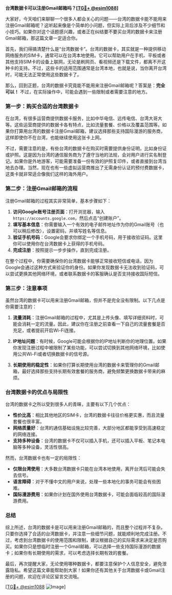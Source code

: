 **台湾数据卡可以注册Gmail邮箱吗？[[TG💪+ @esim1088](https://t.me/s/esim1088)]**

大家好，今天咱们来聊聊一个很多人都会关心的问题——台湾的数据卡能不能用来注册Gmail邮箱呢？这听起来像是个简单的小问题，但实际上背后涉及不少细节和小技巧。如果你对这个话题感兴趣，或者正在纠结要不要买台湾的数据卡来注册Gmail邮箱，那这篇文章一定适合你。

首先，我们得搞清楚什么是“台湾数据卡”。台湾的数据卡，其实就是一种提供移动网络服务的SIM卡，通常可以在台湾本地使用。它可以帮助用户在手机、平板或者其他支持SIM卡的设备上联网，无论是刷网页、看视频还是下载文件，都离不开这种卡的支持。不过，这些卡的适用范围通常是台湾本地，也就是说，当你离开台湾时，可能无法正常使用这些数据卡了。

那么，回到正题，台湾的数据卡究竟能不能用来注册Gmail邮箱呢？答案是：**完全可以！** 不过，在实际操作中，可能会遇到一些限制或者需要注意的地方。

### 第一步：购买合适的台湾数据卡

在台湾，有很多运营商提供数据卡服务，比如中华电信、远传电信、台湾大哥大等。这些运营商提供的数据卡各有特点，比如流量套餐、价格以及覆盖范围等。如果你打算用台湾的数据卡注册Gmail邮箱，建议选择那些支持国际漫游的服务商，这样即使你不在台湾，也能继续使用这张卡上网。

不过，需要注意的是，有些台湾的数据卡在购买时需要提供身份证明，比如身份证或护照。这是因为台湾的通信服务商为了遵守当地的法规，会对用户进行实名制登记。如果你是外地游客，可能需要准备一份有效的护照复印件，或者直接到台湾当地去办理。当然，现在也有一些虚拟运营商推出了无需身份认证的预付费数据卡，这类卡就非常适合像我们这样的海外用户。

### 第二步：注册Gmail邮箱的流程

注册Gmail邮箱的过程其实非常简单，基本步骤如下：

1. **访问Google账号注册页面**：打开浏览器，输入`https://accounts.google.com`，然后点击“创建账户”。
2. **填写基本信息**：你需要输入一个有效的电子邮件地址作为你的Gmail账号（也可以稍后修改），设置密码，并填写姓名等信息。
3. **验证手机号码**：Google会要求你绑定一个手机号码，用于接收验证码。这里你可以使用你在台湾数据卡上获得的手机号码。
4. **完成注册**：按照提示一步步操作，直到完成注册。

在整个过程中，你需要确保你的台湾数据卡能够正常接收短信或电话，因为Google会通过这种方式来验证你的身份。如果你发现数据卡无法收到验证码，可以尝试更换其他网络环境，或者联系数据卡的客服确认是否支持接收国际短信。

### 第三步：注意事项

虽然台湾的数据卡可以用来注册Gmail邮箱，但并不是完全没有限制。以下几点是你需要注意的：

1. **流量消耗**：注册Gmail邮箱的过程中，尤其是上传头像、填写详细资料时，可能会消耗一定的流量。因此，建议你在注册之前查看一下自己的流量套餐是否充足，或者提前开启Wi-Fi连接。
   
2. **IP地址问题**：有时候，Google可能会根据你的IP地址判断你的地理位置。如果你发现注册过程中被限制了某些功能，可以尝试切换到其他网络环境，比如使用公共Wi-Fi或者切换数据卡的信号源。

3. **长期使用的稳定性**：如果你打算长期使用台湾的数据卡来管理你的Gmail邮箱，最好选择那些支持长期有效套餐的服务商，避免频繁更换数据卡带来的麻烦。

### 台湾数据卡的优点与局限性

台湾的数据卡之所以受到很多人的青睐，主要有以下几个优点：

- **性价比高**：相比其他地区的SIM卡，台湾的数据卡往往价格更实惠，而且流量套餐也很丰富。
- **网络质量好**：台湾的通信基础设施比较完善，大部分地区都能享受到高速稳定的网络连接。
- **支持多种设备**：台湾的数据卡不仅可以插入手机，还可以插入平板、笔记本电脑等多种设备，灵活性很高。

然而，台湾数据卡也有一定的局限性：

- **仅限台湾使用**：大多数台湾数据卡只能在台湾本地使用，离开台湾后可能会失去信号。
- **语言障碍**：对于不懂中文的用户来说，处理一些本地化的事务可能会有些困难。
- **国际漫游费用**：如果你计划在国外使用台湾数据卡，可能会面临较高的国际漫游费用。

### 总结

综上所述，台湾的数据卡是可以用来注册Gmail邮箱的，而且整个过程并不复杂。只要你选择了合适的台湾数据卡，并注意一些细节问题，就能顺利地完成注册。不过，考虑到台湾数据卡的使用范围和限制，建议根据自己的实际需求来决定是否购买。如果你只是想临时注册一个Gmail邮箱，可以选择一些支持国际漫游的数据卡；如果你有长期使用的需求，可以考虑选择长期有效的套餐。

最后，再次提醒大家，无论使用哪种数据卡，都要注意保护个人信息安全，避免泄露隐私。希望这篇文章能帮助到大家！如果你还有其他关于台湾数据卡或Gmail注册的问题，欢迎在评论区留言交流哦。

[[TG💪+ @esim1088](https://t.me/s/esim1088) ![Image](https://i.postimg.cc/4NQfJmqS/Snipaste-2025-05-13-00-14-12.png)]